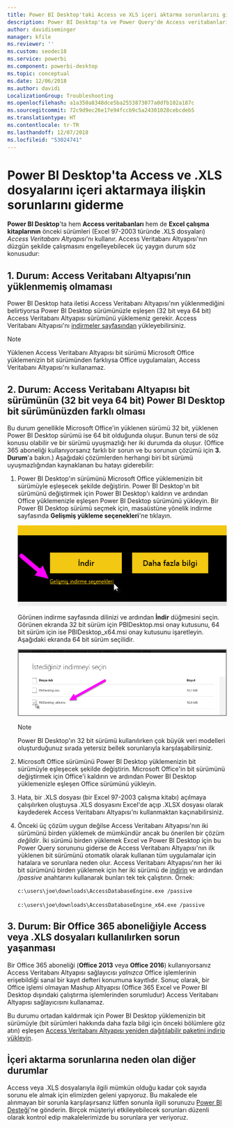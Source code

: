 ```yaml
---
title: Power BI Desktop'taki Access ve XLS içeri aktarma sorunlarını giderme
description: Power BI Desktop'ta ve Power Query'de Access veritabanlarını ve .XLS elektronik tablolarını içeri aktarmayla ilgili sorunları giderme
author: davidiseminger
manager: kfile
ms.reviewer: ''
ms.custom: seodec18
ms.service: powerbi
ms.component: powerbi-desktop
ms.topic: conceptual
ms.date: 12/06/2018
ms.author: davidi
LocalizationGroup: Troubleshooting
ms.openlocfilehash: a1a350a8348dce5ba2553873077a0dfb102a187c
ms.sourcegitcommit: 72c9d9ec26e17e94fccb9c5a24301028cebcdeb5
ms.translationtype: HT
ms.contentlocale: tr-TR
ms.lasthandoff: 12/07/2018
ms.locfileid: "53024741"
---
```

# <a name="resolve-issues-importing-access-and-xls-files-in-power-bi-desktop"></a>Power BI Desktop'ta Access ve .XLS dosyalarını içeri aktarmaya ilişkin sorunlarını giderme
**Power BI Desktop**'ta hem **Access veritabanları** hem de **Excel çalışma kitaplarının** önceki sürümleri (Excel 97-2003 türünde .XLS dosyaları) *Access Veritabanı Altyapısı*'nı kullanır. Access Veritabanı Altyapısı'nın düzgün şekilde çalışmasını engelleyebilecek üç yaygın durum söz konusudur:

## <a name="situation-1-no-access-database-engine-installed"></a>1. Durum: Access Veritabanı Altyapısı’nın yüklenmemiş olmaması
Power BI Desktop hata iletisi Access Veritabanı Altyapısı'nın yüklenmediğini belirtiyorsa Power BI Desktop sürümünüzle eşleşen (32 bit veya 64 bit) Access Veritabanı Altyapısı sürümünü yüklemeniz gerekir. Access Veritabanı Altyapısı'nı [indirmeler sayfasından](http://www.microsoft.com/download/details.aspx?id=13255) yükleyebilirsiniz.

>[!NOTE]
>Yüklenen Access Veritabanı Altyapısı bit sürümü Microsoft Office yüklemenizin bit sürümünden farklıysa Office uygulamaları, Access Veritabanı Altyapısı'nı kullanamaz.

## <a name="situation-2-the-access-database-engine-bit-version-32-bit-or-64-bit-is-different-from-your-power-bi-desktop-bit-version"></a>2. Durum: Access Veritabanı Altyapısı bit sürümünün (32 bit veya 64 bit) Power BI Desktop bit sürümünüzden farklı olması
Bu durum genellikle Microsoft Office'in yüklenen sürümü 32 bit, yüklenen Power BI Desktop sürümü ise 64 bit olduğunda oluşur. Bunun tersi de söz konusu olabilir ve bir sürümü uyuşmazlığı her iki durumda da oluşur. (Office 365 aboneliği kullanıyorsanız farklı bir sorun ve bu sorunun çözümü için **3. Durum**'a bakın.) Aşağıdaki çözümlerden herhangi biri bit sürümü uyuşmazlığından kaynaklanan bu hatayı giderebilir:

1. Power BI Desktop'ın sürümünü Microsoft Office yüklemenizin bit sürümüyle eşleşecek şekilde değiştirin. Power BI Desktop'ın bit sürümünü değiştirmek için Power BI Desktop'ı kaldırın ve ardından Office yüklemenizle eşleşen Power BI Desktop sürümünü yükleyin. Bir Power BI Desktop sürümü seçmek için, masaüstüne yönelik indirme sayfasında **Gelişmiş yükleme seçenekleri**'ne tıklayın.
   
   ![](media/desktop-access-database-errors/desktop-access-errors-1.png)
   
   Görünen indirme sayfasında dilinizi ve ardından **İndir** düğmesini seçin. Görünen ekranda 32 bit sürüm için PBIDesktop.msi onay kutusunu, 64 bit sürüm için ise PBIDesktop_x64.msi onay kutusunu işaretleyin. Aşağıdaki ekranda 64 bit sürüm seçilidir.
   
   ![](media/desktop-access-database-errors/desktop-access-errors-2.png)
   
   >[!NOTE]
   >Power BI Desktop'ın 32 bit sürümü kullanılırken çok büyük veri modelleri oluşturduğunuz sırada yetersiz bellek sorunlarıyla karşılaşabilirsiniz.
2. Microsoft Office sürümünü Power BI Desktop yüklemenizin bit sürümüyle eşleşecek şekilde değiştirin. Microsoft Office'in bit sürümünü değiştirmek için Office'i kaldırın ve ardından Power BI Desktop yüklemenizle eşleşen Office sürümünü yükleyin.
3. Hata, bir .XLS dosyası (bir Excel 97-2003 çalışma kitabı) açılmaya çalışılırken oluştuysa .XLS dosyasını Excel'de açıp .XLSX dosyası olarak kaydederek Access Veritabanı Altyapısı'nı kullanmaktan kaçınabilirsiniz.
4. Önceki üç çözüm uygun değilse Access Veritabanı Altyapısı'nın iki sürümünü birden yüklemek de mümkündür ancak bu önerilen bir çözüm *değildir*. İki sürümü birden yüklemek Excel ve Power BI Desktop için bu Power Query sorununu giderse de Access Veritabanı Altyapısı'nın ilk yüklenen bit sürümünü otomatik olarak kullanan tüm uygulamalar için hatalara ve sorunlara neden olur. Access Veritabanı Altyapısı'nın her iki bit sürümünü birden yüklemek için her iki sürümü de [indirin](http://www.microsoft.com/download/details.aspx?id=13255) ve ardından */passive* anahtarını kullanarak bunları tek tek çalıştırın. Örnek:
   
       c:\users\joe\downloads\AccessDatabaseEngine.exe /passive
   
       c:\users\joe\downloads\AccessDatabaseEngine_x64.exe /passive

## <a name="situation-3-trouble-using-access-or-xls-files-with-an-office-365-subscription"></a>3. Durum: Bir Office 365 aboneliğiyle Access veya .XLS dosyaları kullanılırken sorun yaşanması
Bir Office 365 aboneliği (**Office 2013** veya **Office 2016**) kullanıyorsanız Access Veritabanı Altyapısı sağlayıcısı *yalnızca* Office işlemlerinin erişebildiği sanal bir kayıt defteri konumuna kayıtlıdır. Sonuç olarak, bir Office işlemi olmayan Mashup Altyapısı (Office 365 Excel ve Power BI Desktop dışındaki çalıştırma işlemlerinden sorumludur) Access Veritabanı Altyapısı sağlayıcısını kullanamaz.

Bu durumu ortadan kaldırmak için Power BI Desktop yüklemenizin bit sürümüyle (bit sürümleri hakkında daha fazla bilgi için önceki bölümlere göz atın) eşleşen [Access Veritabanı Altyapısı yeniden dağıtılabilir paketini indirip yükleyin](http://www.microsoft.com/download/details.aspx?id=13255).

## <a name="other-situations-that-cause-import-issues"></a>İçeri aktarma sorunlarına neden olan diğer durumlar
Access veya .XLS dosyalarıyla ilgili mümkün olduğu kadar çok sayıda sorunu ele almak için elimizden geleni yapıyoruz. Bu makalede ele alınmayan bir sorunla karşılaşırsanız lütfen sonunla ilgili sorunuzu [Power BI Desteği](https://powerbi.microsoft.com/support/)'ne gönderin. Birçok müşteriyi etkileyebilecek sorunları düzenli olarak kontrol edip makalelerimizde bu sorunlara yer veriyoruz.

